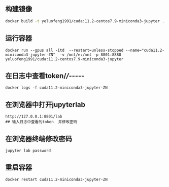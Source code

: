 ## 构建镜像
```bash
docker build -t yeluofeng1991/cuda:11.2-centos7.9-miniconda3-jupyter .
```

## 运行容器
```
docker run --gpus all -itd  --restart=unless-stopped --name="cuda11.2-miniconda3-jupyter-ZN"  -v /mnt/e:/mnt -p 8801:8888 yeluofeng1991/cuda:11.2-centos7.9-miniconda3-jupyter
```
## 在日志中查看token/*/--*---
```
docker logs -f cuda11.2-miniconda3-jupyter-ZN
```

## 在浏览器中打开jupyterlab 
```
http://127.0.0.1:8801/lab
## 输入日志中查看的token  并修改密码 
```

## 在浏览器终端修改密码
```
jupyter lab password
```
## 重启容器
```
docker restart cuda11.2-miniconda3-jupyter-ZN
```
